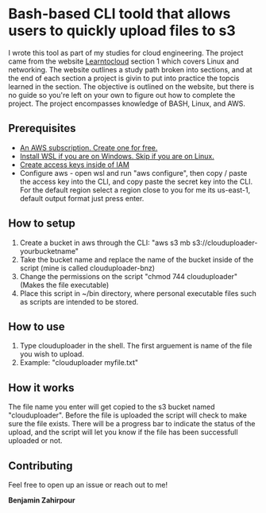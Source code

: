 # Bash-based CLI toold that allows users to quickly upload files to s3
I wrote this tool as part of my studies for cloud engineering. The project came from the website [Learntocloud](https://learntocloud.guide/phase1/) section 1 which covers Linux and networking. The website outlines a study path broken into sections, and at the end of each section a project is givin to put into practice the topcis learned in the section. The objective is outlined on the website, but there is no guide so you're left on your own to figure out how to complete the project. The project encompasses knowledge of BASH, Linux, and AWS.

## Prerequisites

- [An AWS subscription. Create one for free.](https://aws.amazon.com/resources/create-account/)
- [Install WSL if you are on Windows. Skip if you are on Linux.](https://learn.microsoft.com/en-us/windows/wsl/install)
- [Create access keys inside of IAM](https://docs.aws.amazon.com/IAM/latest/UserGuide/id_credentials_access-keys.html)
- Configure aws - open wsl and run "aws configure", then copy / paste the access key into the CLI, and copy paste the secret key into the CLI. For the default region select a region close to you for me its us-east-1, default output format just press enter.

## How to setup

1. Create a bucket in aws through the CLI: "aws s3 mb s3://clouduploader-yourbucketname"
2. Take the bucket name and replace the name of the bucket inside of the script (mine is called clouduploader-bnz)
3. Change the permissions on the script "chmod 744 clouduploader" (Makes the file executable)
4. Place this script in ~/bin directory, where personal executable files such as scripts are intended to be stored.

## How to use

1. Type clouduploader in the shell. The first arguement is name of the file you wish to upload.
2. Example: "clouduploader myfile.txt"

## How it works

The file name you enter will get copied to the s3 bucket named "clouduploader". Before the file is uploaded the script will check to make sure the file exists. There will be a progress bar to indicate the status of the upload, and the script will let you know if the file has been successfull uploaded or not.


## Contributing

Feel free to open up an issue or reach out to me!

 **Benjamin Zahirpour**
